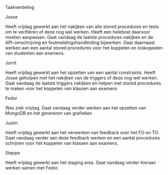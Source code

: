 Taakverdeling

Josse

Heeft vrijdag gewerkt aan het nakijken van alle stored procedures en tests om te
verifiëren of deze nog wel werken. Heeft een heleboel daarvoor moeten aanpassen.
Gaat vandaag de laatste procedures nakijken en de API-omschrijving en
foutmeldingshandleiding bijwerken. Gaat daarnaast werken aan een aantal stored
procedures voor het koppelen en loskoppelen van studenten aan examens.

Jorrit

Heeft vrijdag gewerkt aan het opzetten van een aantal constraints. Heeft Josse
geholpen met het nakijken van de triggers of deze nog wel werken. Gaat vandaag
de laatste triggers nakijken en helpen met stored procedures te maken voor het
koppelen van klassen aan examens

Fedor

Was ziek vrijdag. Gaat vandaag verder werken aan het opzetten van MongoDB en het
genereren van grafieken

Justin

Heeft vrijdag gewerkt aan het verwerken van feedback over het FO en TO. Gaat
vandaag verder aan deze feedback werken en een aantal procedures schrijven voor
het koppelen van klassen aan examens.

Steppe

Heeft vrijdag gewerkt aan het staging area. Gaat vandaag verder hieraan werken
samen met Fedor.
